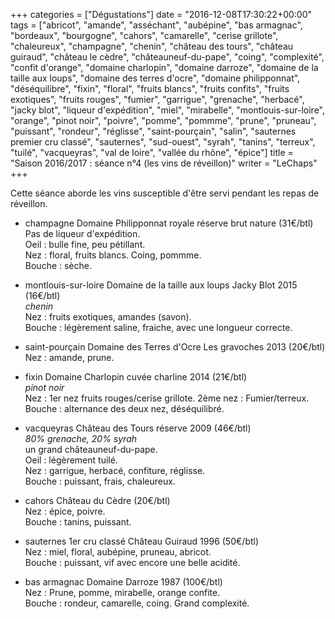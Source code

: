+++
categories = ["Dégustations"]
date = "2016-12-08T17:30:22+00:00"
tags = ["abricot", "amande", "asséchant", "aubépine", "bas armagnac", "bordeaux", "bourgogne", "cahors", "camarelle", "cerise grillote", "chaleureux", "champagne", "chenin", "château des tours", "château guiraud", "château le cèdre", "châteauneuf-du-pape", "coing", "complexité", "confit d'orange", "domaine charlopin", "domaine darroze", "domaine de la taille aux loups", "domaine des terres d'ocre", "domaine philipponnat", "déséquilibre", "fixin", "floral", "fruits blancs", "fruits confits", "fruits exotiques", "fruits rouges", "fumier", "garrigue", "grenache", "herbacé", "jacky blot", "liqueur d'expédition", "miel", "mirabelle", "montlouis-sur-loire", "orange", "pinot noir", "poivre", "pomme", "pommme", "prune", "pruneau", "puissant", "rondeur", "réglisse", "saint-pourçain", "salin", "sauternes premier cru classé", "sauternes", "sud-ouest", "syrah", "tanins", "terreux", "tuilé", "vacqueyras", "val de loire", "vallée du rhône", "épice"] 
title = "Saison 2016/2017 : séance n°4 (les vins de réveillon)"
writer = "LeChaps"
+++

Cette séance aborde les vins susceptible d'être servi pendant les repas de réveillon.

* champagne Domaine Philipponnat royale réserve brut nature (31€/btl) <i class="fa fa-plus-circle"></i>  
Pas de liqueur d'expédition.  
Oeil : bulle fine, peu pétillant.  
Nez : floral, fruits blancs. Coing, pommme.  
Bouche : sèche.

* montlouis-sur-loire Domaine de la taille aux loups Jacky Blot 2015 (16€/btl)  
_chenin_  
Nez : fruits exotiques, amandes (savon).  
Bouche : légèrement saline, fraiche, avec une longueur correcte.

* saint-pourçain Domaine des Terres d'Ocre Les gravoches 2013 (20€/btl)  
Nez : amande, prune.

* fixin Domaine Charlopin cuvée charline 2014 (21€/btl) <i class="fa fa-minus-circle"></i>  
_pinot noir_  
Nez : 1er nez fruits rouges/cerise grillote. 2ème nez : Fumier/terreux.
Bouche : alternance des deux nez, déséquilibré.

* vacqueyras Château des Tours réserve 2009 (46€/btl) <i class="fa fa-plus-circle"></i>  
_80% grenache, 20% syrah_  
un grand châteauneuf-du-pape.  
Oeil : légèrement tuilé.  
Nez : garrigue, herbacé, confiture, réglisse.  
Bouche : puissant, frais, chaleureux.

* cahors Château du Cèdre (20€/btl)  
Nez : épice, poivre.  
Bouche : tanins, puissant.

* sauternes 1er cru classé Château Guiraud 1996 (50€/btl)  
Nez : miel, floral, aubépine, pruneau, abricot.  
Bouche : puissant, vif avec encore une belle acidité.

* bas armagnac Domaine Darroze 1987 (100€/btl)  
Nez : Prune, pomme, mirabelle, orange confite.  
Bouche : rondeur, camarelle, coing. Grand complexité.
